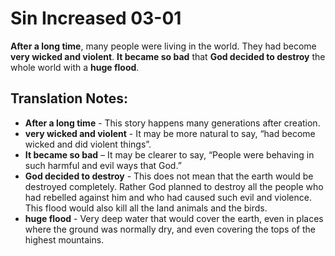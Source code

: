Sin Increased 03-01
=====================


**After a long time**, many people were living in the world. They had
become **very wicked and violent**. **It became so bad** that **God
decided to destroy** the whole world with a **huge flood**.

Translation Notes:
------------------

-   **After a long time** - This story happens many generations
     after creation.
-   **very wicked and violent** - It may be more natural to say, “had
    become wicked and did violent things”.
-   **It became so bad** – It may be clearer to say, “People were
    behaving in such harmful and evil ways that God.”
-   **God decided to destroy** - This does not mean that the earth would
    be destroyed completely. Rather God planned to destroy all the
    people who had rebelled against him and who had caused such evil
    and violence. This flood would also kill all the land animals and
    the birds.
-   **huge flood** - Very deep water that would cover the earth, even in
    places where the ground was normally dry, and even covering the tops
    of the highest mountains.

